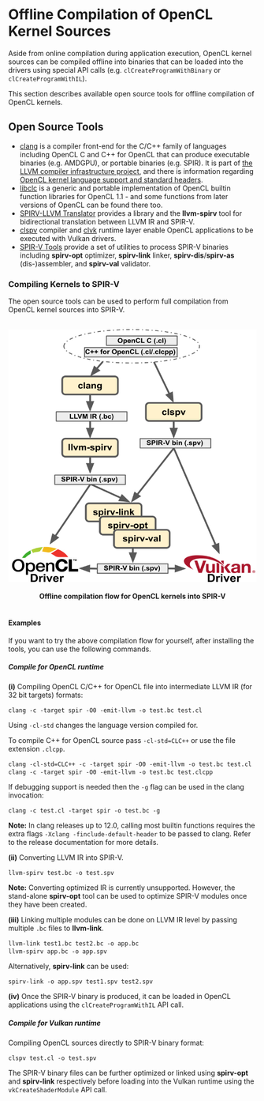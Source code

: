# Offline Compilation of OpenCL Kernel Sources

Aside from online compilation during application execution, OpenCL kernel sources can be compiled offline into binaries that can be loaded into the drivers using special API calls (e.g. `clCreateProgramWithBinary` or `clCreateProgramWithIL`).

This section describes available open source tools for offline compilation of OpenCL kernels.

## Open Source Tools

* [clang](https://clang.llvm.org/) is a compiler front-end for the C/C++ family of languages including OpenCL C and C++ for OpenCL that can produce executable binaries (e.g. AMDGPU), or portable binaries (e.g. SPIR). It is part of [the LLVM compiler infrastructure project](https://llvm.org/), and there is information regarding [OpenCL kernel language support and standard headers](https://clang.llvm.org/docs/UsersManual.html#opencl-features).
* [libclc](https://libclc.llvm.org/) is a generic and portable implementation of OpenCL builtin function libraries for OpenCL 1.1 - and some functions from later versions of OpenCL can be found there too.
* [SPIRV-LLVM Translator](https://github.com/KhronosGroup/SPIRV-LLVM-Translator) provides a library and the __llvm-spirv__ tool for bidirectional translation between LLVM IR and SPIR-V. 
* [clspv](https://github.com/google/clspv) compiler and [clvk](https://github.com/kpet/clvk) runtime layer enable OpenCL applications to be executed with Vulkan drivers.
* [SPIR-V Tools](https://github.com/KhronosGroup/SPIRV-Tools) provide a set of utilities to process SPIR-V binaries including __spirv-opt__ optimizer, __spirv-link__ linker, __spirv-dis__/__spirv-as__ (dis-)assembler, and __spirv-val__ validator.

### Compiling Kernels to SPIR-V

The open source tools can be used to perform full compilation from OpenCL kernel sources into SPIR-V.

<p align="center">
<br>
<img src="../images/opencl_to_spirv_tooling.jpg">
<br> <br>
  <b>Offline compilation flow for OpenCL kernels into SPIR-V</b>
<br> <br>
</p>

#### Examples

If you want to try the above compilation flow for yourself, after installing the tools, you can use the following commands.

##### Compile for OpenCL runtime

__(i)__ Compiling OpenCL C/C++ for OpenCL file into intermediate LLVM IR (for 32 bit targets) formats:

```
clang -c -target spir -O0 -emit-llvm -o test.bc test.cl
```
Using `-cl-std` changes the language version compiled for.

To compile C++ for OpenCL source pass `-cl-std=CLC++` or use the file extension `.clcpp`.

```
clang -cl-std=CLC++ -c -target spir -O0 -emit-llvm -o test.bc test.cl
clang -c -target spir -O0 -emit-llvm -o test.bc test.clcpp
```
If debugging support is needed then the `-g` flag can be used in the clang invocation:

```
clang -c test.cl -target spir -o test.bc -g
```

__Note:__ In clang releases up to 12.0, calling most builtin functions requires the extra flags `-Xclang -finclude-default-header` to be passed to clang. Refer to the release documentation for more details.

__(ii)__ Converting LLVM IR into SPIR-V. 

```
llvm-spirv test.bc -o test.spv
```

__Note:__ Converting optimized IR is currently unsupported. However, the stand-alone __spirv-opt__ tool can be used to optimize SPIR-V modules once they have been created.

__(iii)__ Linking multiple modules can be done on LLVM IR level by passing multiple `.bc` files to __llvm-link__.

```
llvm-link test1.bc test2.bc -o app.bc
llvm-spirv app.bc -o app.spv
```
Alternatively, __spirv-link__ can be used:

```
spirv-link -o app.spv test1.spv test2.spv
```

__(iv)__ Once the SPIR-V binary is produced, it can be loaded in OpenCL applications using the `clCreateProgramWithIL` API call.

##### Compile for Vulkan runtime

Compiling OpenCL sources directly to SPIR-V binary format:

```
clspv test.cl -o test.spv
```

The SPIR-V binary files can be further optimized or linked using __spirv-opt__ and __spirv-link__ respectively before loading into the Vulkan runtime using the `vkCreateShaderModule` API call.
